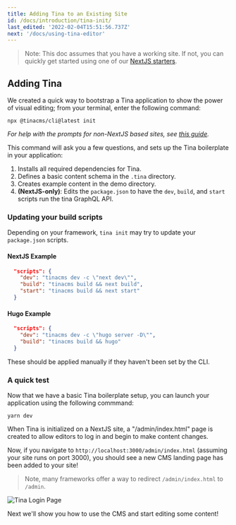 ```yaml
---
title: Adding Tina to an Existing Site
id: /docs/introduction/tina-init/
last_edited: '2022-02-04T15:51:56.737Z'
next: '/docs/using-tina-editor'
---
```


> Note: This doc assumes that you have a working site. If not, you can quickly get started using one of our [NextJS starters](/docs/introduction/using-starter/).

## Adding Tina

We created a quick way to bootstrap a Tina application to show the power of visual editing; from your terminal, enter the following command:

```bash,copy
npx @tinacms/cli@latest init
```

_For help with the prompts for non-NextJS based sites, see [this guide](/guides/tinacms/non-react-based-ssg/guide/)._

This command will ask you a few questions, and sets up the Tina boilerplate in your application:

1. Installs all required dependencies for Tina.
2. Defines a basic content schema in the `.tina` directory.
3. Creates example content in the demo directory.
4. **(NextJS-only)**: Edits the `package.json` to have the `dev`, `build`, and `start` scripts run the tina GraphQL API.

### Updating your build scripts

Depending on your framework, `tina init` may try to update your `package.json` scripts.

#### NextJS Example

```json
  "scripts": {
    "dev": "tinacms dev -c \"next dev\"",
    "build": "tinacms build && next build",
    "start": "tinacms build && next start"
  }
```

#### Hugo Example

```json
  "scripts": {
    "dev": "tinacms dev -c \"hugo server -D\"",
    "build": "tinacms build && hugo"
  }
```

These should be applied manually if they haven't been set by the CLI.

### A quick test

Now that we have a basic Tina boilerplate setup, you can launch your application using the following commmand:

```bash,copy
yarn dev
```

When Tina is initialized on a NextJS site, a "/admin/index.html" page is created to allow editors to log in and begin to make content changes.

Now, if you navigate to `http://localhost:3000/admin/index.html` (assuming your site runs on port 3000), you should see a new CMS landing page has been added to your site!

> Note, many frameworks offer a way to redirect `/admin/index.html` to `/admin`.

![Tina Login Page](/img/tina-login.png)

Next we'll show you how to use the CMS and start editing some content!
